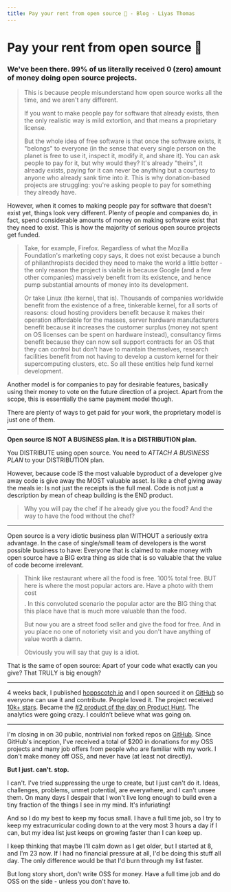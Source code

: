 ```yaml
---
title: Pay your rent from open source 💸 - Blog - Liyas Thomas
---
```


# Pay your rent from open source 💸

### **We've been there. 99% of us literally received 0 (zero) amount of money doing open source projects.**

> This is because people misunderstand how open source works all the time, and we aren't any different.
>
> If you want to make people pay for software that already exists, then the only realistic way is mild extortion, and that means a proprietary license.
>
> But the whole idea of free software is that once the software exists, it "belongs" to everyone (in the sense that every single person on the planet is free to use it, inspect it, modify it, and share it). You can ask people to pay for it, but why would they? It's already "theirs", it already exists, paying for it can never be anything but a courtesy to anyone who already sank time into it. This is why donation-based projects are struggling: you're asking people to pay for something they already have.

However, when it comes to making people pay for software that doesn't exist yet, things look very different. Plenty of people and companies do, in fact, spend considerable amounts of money on making software exist that they need to exist. This is how the majority of serious open source projects get funded.

> Take, for example, Firefox. Regardless of what the Mozilla Foundation's marketing copy says, it does not exist because a bunch of philanthropists decided they need to make the world a little better - the only reason the project is viable is because Google (and a few other companies) massively benefit from its existence, and hence pump substantial amounts of money into its development.
>
> Or take Linux (the kernel, that is). Thousands of companies worldwide benefit from the existence of a free, tinkerable kernel, for all sorts of reasons: cloud hosting providers benefit because it makes their operation affordable for the masses, server hardware manufacturers benefit because it increases the customer surplus (money not spent on OS licenses can be spent on hardware instead), consultancy firms benefit because they can now sell support contracts for an OS that they can control but don't have to maintain themselves, research facilities benefit from not having to develop a custom kernel for their supercomputing clusters, etc. So all these entities help fund kernel development.

Another model is for companies to pay for desirable features, basically using their money to vote on the future direction of a project. Apart from the scope, this is essentially the same payment model though.

There are plenty of ways to get paid for your work, the proprietary model is just one of them.

---

**Open source IS NOT A BUSINESS plan. It is a DISTRIBUTION plan.**

You DISTRIBUTE using open source. You need to _ATTACH A BUSINESS PLAN_ to your DISTRIBUTION plan.

However, because code IS the most valuable byproduct of a developer give away code is give away the MOST valuable asset. Is like a chef giving away the meals ie: Is not just the receipts is the full meal. Code is not just a description by mean of cheap building is the END product.

> Why you will pay the chef if he already give you the food? And the way to have the food without the chef?

---

Open source is a very idiotic business plan WITHOUT a seriously extra advantage. In the case of single/small team of developers is the worst possible business to have: Everyone that is claimed to make money with open source have a BIG extra thing as side that is so valuable that the value of code become irrelevant.

> Think like restaurant where all the food is free. 100% total free. BUT here is where the most popular actors are. Have a photo with them cost $$$$. In this convoluted scenario the popular actor are the BIG thing that this place have that is much more valuable than the food.
>
> ​But now you are a street food seller and give the food for free. And in you place no one of notoriety visit and you don't have anything of value worth a damn.
>
> Obviously you will say that guy is a idiot.

That is the same of open source: Apart of your code what exactly can you give? That TRULY is big enough?

---

4 weeks back, I published [hoppscotch.io](https://hoppscotch.io) and I open sourced it on [GitHub](https://github.com/hoppscotch/hoppscotch) so everyone can use it and contribute. People loved it. The project received [10k+ stars](https://github.com/hoppscotch/hoppscotch/stargazers). Became the [#2 product of the day on Product Hunt](https://www.producthunt.com/posts/postwoman-2). The analytics were going crazy. I couldn’t believe what was going on.

---

I'm closing in on 30 public, nontrivial non forked repos on [GitHub](https://github.com/liyasthomas). Since GitHub's inception, I've received a total of $200 in donations for my OSS projects and many job offers from people who are familiar with my work. I don't make money off OSS, and never have (at least not directly).

**But I just. can't. stop.**

I can't. I've tried suppressing the urge to create, but I just can't do it. Ideas, challenges, problems, unmet potential, are everywhere, and I can't unsee them. On many days I despair that I won't live long enough to build even a tiny fraction of the things I see in my mind. It's infuriating!

And so I do my best to keep my focus small. I have a full time job, so I try to keep my extracurricular coding down to at the very most 3 hours a day if I can, but my idea list just keeps on growing faster than I can keep up.

I keep thinking that maybe I'll calm down as I get older, but I started at 8, and I'm 23 now. If I had no financial pressure at all, I'd be doing this stuff all day. The only difference would be that I'd burn through my list faster.

But long story short, don't write OSS for money. Have a full time job and do OSS on the side - unless you don't have to.

<style scoped>
@import "~/styles/markdown.css";
</style>
